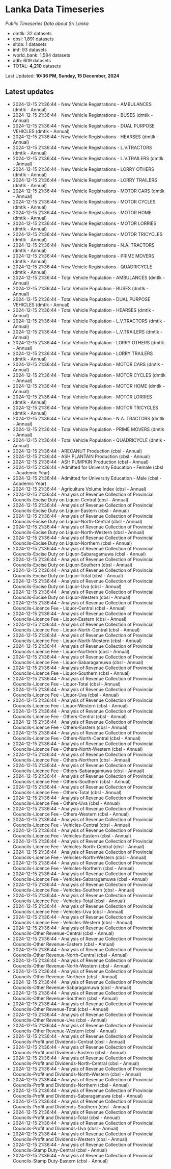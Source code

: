 # Lanka Data Timeseries
*Public Timeseries Data about Sri Lanka*

* dmtlk: 32 datasets
* cbsl: 1,891 datasets
* sltda: 1 datasets
* imf: 93 datasets
* world_bank: 1,584 datasets
* adb: 609 datasets
* TOTAL: **4,210** datasets

Last Updated: **10:36 PM, Sunday, 15 December, 2024**

## Latest updates

* 2024-12-15 21:36:44 - New Vehicle Registrations - AMBULANCES (dmtlk - Annual)
* 2024-12-15 21:36:44 - New Vehicle Registrations - BUSES (dmtlk - Annual)
* 2024-12-15 21:36:44 - New Vehicle Registrations - DUAL PURPOSE VEHICLES (dmtlk - Annual)
* 2024-12-15 21:36:44 - New Vehicle Registrations - HEARSES (dmtlk - Annual)
* 2024-12-15 21:36:44 - New Vehicle Registrations - L.V.TRACTORS (dmtlk - Annual)
* 2024-12-15 21:36:44 - New Vehicle Registrations - L.V.TRAILERS (dmtlk - Annual)
* 2024-12-15 21:36:44 - New Vehicle Registrations - LORRY OTHERS (dmtlk - Annual)
* 2024-12-15 21:36:44 - New Vehicle Registrations - LORRY TRAILERS (dmtlk - Annual)
* 2024-12-15 21:36:44 - New Vehicle Registrations - MOTOR CARS (dmtlk - Annual)
* 2024-12-15 21:36:44 - New Vehicle Registrations - MOTOR CYCLES (dmtlk - Annual)
* 2024-12-15 21:36:44 - New Vehicle Registrations - MOTOR HOME (dmtlk - Annual)
* 2024-12-15 21:36:44 - New Vehicle Registrations - MOTOR LORRIES (dmtlk - Annual)
* 2024-12-15 21:36:44 - New Vehicle Registrations - MOTOR TRICYCLES (dmtlk - Annual)
* 2024-12-15 21:36:44 - New Vehicle Registrations - N.A. TRACTORS (dmtlk - Annual)
* 2024-12-15 21:36:44 - New Vehicle Registrations - PRIME MOVERS (dmtlk - Annual)
* 2024-12-15 21:36:44 - New Vehicle Registrations - QUADRICYCLE (dmtlk - Annual)
* 2024-12-15 21:36:44 - Total Vehicle Population - AMBULANCES (dmtlk - Annual)
* 2024-12-15 21:36:44 - Total Vehicle Population - BUSES (dmtlk - Annual)
* 2024-12-15 21:36:44 - Total Vehicle Population - DUAL PURPOSE VEHICLES (dmtlk - Annual)
* 2024-12-15 21:36:44 - Total Vehicle Population - HEARSES (dmtlk - Annual)
* 2024-12-15 21:36:44 - Total Vehicle Population - L.V.TRACTORS (dmtlk - Annual)
* 2024-12-15 21:36:44 - Total Vehicle Population - L.V.TRAILERS (dmtlk - Annual)
* 2024-12-15 21:36:44 - Total Vehicle Population - LORRY OTHERS (dmtlk - Annual)
* 2024-12-15 21:36:44 - Total Vehicle Population - LORRY TRAILERS (dmtlk - Annual)
* 2024-12-15 21:36:44 - Total Vehicle Population - MOTOR CARS (dmtlk - Annual)
* 2024-12-15 21:36:44 - Total Vehicle Population - MOTOR CYCLES (dmtlk - Annual)
* 2024-12-15 21:36:44 - Total Vehicle Population - MOTOR HOME (dmtlk - Annual)
* 2024-12-15 21:36:44 - Total Vehicle Population - MOTOR LORRIES (dmtlk - Annual)
* 2024-12-15 21:36:44 - Total Vehicle Population - MOTOR TRICYCLES (dmtlk - Annual)
* 2024-12-15 21:36:44 - Total Vehicle Population - N.A. TRACTORS (dmtlk - Annual)
* 2024-12-15 21:36:44 - Total Vehicle Population - PRIME MOVERS (dmtlk - Annual)
* 2024-12-15 21:36:44 - Total Vehicle Population - QUADRICYCLE (dmtlk - Annual)
* 2024-12-15 21:36:44 - ARECANUT Production (cbsl - Annual)
* 2024-12-15 21:36:44 - ASH PLANTAIN Production (cbsl - Annual)
* 2024-12-15 21:36:44 - ASH PUMPKIN Production (cbsl - Annual)
* 2024-12-15 21:36:44 - Admitted for University Education - Female (cbsl - Academic Year)
* 2024-12-15 21:36:44 - Admitted for University Education - Male (cbsl - Academic Year)
* 2024-12-15 21:36:44 - Agriculture Volume Index (cbsl - Annual)
* 2024-12-15 21:36:44 - Analysis of Revenue Collection of Provincial Councils-Excise Duty on Liquor-Central (cbsl - Annual)
* 2024-12-15 21:36:44 - Analysis of Revenue Collection of Provincial Councils-Excise Duty on Liquor-Eastern (cbsl - Annual)
* 2024-12-15 21:36:44 - Analysis of Revenue Collection of Provincial Councils-Excise Duty on Liquor-North-Central (cbsl - Annual)
* 2024-12-15 21:36:44 - Analysis of Revenue Collection of Provincial Councils-Excise Duty on Liquor-North-Western (cbsl - Annual)
* 2024-12-15 21:36:44 - Analysis of Revenue Collection of Provincial Councils-Excise Duty on Liquor-Northern (cbsl - Annual)
* 2024-12-15 21:36:44 - Analysis of Revenue Collection of Provincial Councils-Excise Duty on Liquor-Sabaragamuwa (cbsl - Annual)
* 2024-12-15 21:36:44 - Analysis of Revenue Collection of Provincial Councils-Excise Duty on Liquor-Southern (cbsl - Annual)
* 2024-12-15 21:36:44 - Analysis of Revenue Collection of Provincial Councils-Excise Duty on Liquor-Total (cbsl - Annual)
* 2024-12-15 21:36:44 - Analysis of Revenue Collection of Provincial Councils-Excise Duty on Liquor-Uva (cbsl - Annual)
* 2024-12-15 21:36:44 - Analysis of Revenue Collection of Provincial Councils-Excise Duty on Liquor-Western (cbsl - Annual)
* 2024-12-15 21:36:44 - Analysis of Revenue Collection of Provincial Councils-Licence Fee - Liquor-Central (cbsl - Annual)
* 2024-12-15 21:36:44 - Analysis of Revenue Collection of Provincial Councils-Licence Fee - Liquor-Eastern (cbsl - Annual)
* 2024-12-15 21:36:44 - Analysis of Revenue Collection of Provincial Councils-Licence Fee - Liquor-North-Central (cbsl - Annual)
* 2024-12-15 21:36:44 - Analysis of Revenue Collection of Provincial Councils-Licence Fee - Liquor-North-Western (cbsl - Annual)
* 2024-12-15 21:36:44 - Analysis of Revenue Collection of Provincial Councils-Licence Fee - Liquor-Northern (cbsl - Annual)
* 2024-12-15 21:36:44 - Analysis of Revenue Collection of Provincial Councils-Licence Fee - Liquor-Sabaragamuwa (cbsl - Annual)
* 2024-12-15 21:36:44 - Analysis of Revenue Collection of Provincial Councils-Licence Fee - Liquor-Southern (cbsl - Annual)
* 2024-12-15 21:36:44 - Analysis of Revenue Collection of Provincial Councils-Licence Fee - Liquor-Total (cbsl - Annual)
* 2024-12-15 21:36:44 - Analysis of Revenue Collection of Provincial Councils-Licence Fee - Liquor-Uva (cbsl - Annual)
* 2024-12-15 21:36:44 - Analysis of Revenue Collection of Provincial Councils-Licence Fee - Liquor-Western (cbsl - Annual)
* 2024-12-15 21:36:44 - Analysis of Revenue Collection of Provincial Councils-Licence Fee - Others-Central (cbsl - Annual)
* 2024-12-15 21:36:44 - Analysis of Revenue Collection of Provincial Councils-Licence Fee - Others-Eastern (cbsl - Annual)
* 2024-12-15 21:36:44 - Analysis of Revenue Collection of Provincial Councils-Licence Fee - Others-North-Central (cbsl - Annual)
* 2024-12-15 21:36:44 - Analysis of Revenue Collection of Provincial Councils-Licence Fee - Others-North-Western (cbsl - Annual)
* 2024-12-15 21:36:44 - Analysis of Revenue Collection of Provincial Councils-Licence Fee - Others-Northern (cbsl - Annual)
* 2024-12-15 21:36:44 - Analysis of Revenue Collection of Provincial Councils-Licence Fee - Others-Sabaragamuwa (cbsl - Annual)
* 2024-12-15 21:36:44 - Analysis of Revenue Collection of Provincial Councils-Licence Fee - Others-Southern (cbsl - Annual)
* 2024-12-15 21:36:44 - Analysis of Revenue Collection of Provincial Councils-Licence Fee - Others-Total (cbsl - Annual)
* 2024-12-15 21:36:44 - Analysis of Revenue Collection of Provincial Councils-Licence Fee - Others-Uva (cbsl - Annual)
* 2024-12-15 21:36:44 - Analysis of Revenue Collection of Provincial Councils-Licence Fee - Others-Western (cbsl - Annual)
* 2024-12-15 21:36:44 - Analysis of Revenue Collection of Provincial Councils-Licence Fee - Vehicles-Central (cbsl - Annual)
* 2024-12-15 21:36:44 - Analysis of Revenue Collection of Provincial Councils-Licence Fee - Vehicles-Eastern (cbsl - Annual)
* 2024-12-15 21:36:44 - Analysis of Revenue Collection of Provincial Councils-Licence Fee - Vehicles-North-Central (cbsl - Annual)
* 2024-12-15 21:36:44 - Analysis of Revenue Collection of Provincial Councils-Licence Fee - Vehicles-North-Western (cbsl - Annual)
* 2024-12-15 21:36:44 - Analysis of Revenue Collection of Provincial Councils-Licence Fee - Vehicles-Northern (cbsl - Annual)
* 2024-12-15 21:36:44 - Analysis of Revenue Collection of Provincial Councils-Licence Fee - Vehicles-Sabaragamuwa (cbsl - Annual)
* 2024-12-15 21:36:44 - Analysis of Revenue Collection of Provincial Councils-Licence Fee - Vehicles-Southern (cbsl - Annual)
* 2024-12-15 21:36:44 - Analysis of Revenue Collection of Provincial Councils-Licence Fee - Vehicles-Total (cbsl - Annual)
* 2024-12-15 21:36:44 - Analysis of Revenue Collection of Provincial Councils-Licence Fee - Vehicles-Uva (cbsl - Annual)
* 2024-12-15 21:36:44 - Analysis of Revenue Collection of Provincial Councils-Licence Fee - Vehicles-Western (cbsl - Annual)
* 2024-12-15 21:36:44 - Analysis of Revenue Collection of Provincial Councils-Other Revenue-Central (cbsl - Annual)
* 2024-12-15 21:36:44 - Analysis of Revenue Collection of Provincial Councils-Other Revenue-Eastern (cbsl - Annual)
* 2024-12-15 21:36:44 - Analysis of Revenue Collection of Provincial Councils-Other Revenue-North-Central (cbsl - Annual)
* 2024-12-15 21:36:44 - Analysis of Revenue Collection of Provincial Councils-Other Revenue-North-Western (cbsl - Annual)
* 2024-12-15 21:36:44 - Analysis of Revenue Collection of Provincial Councils-Other Revenue-Northern (cbsl - Annual)
* 2024-12-15 21:36:44 - Analysis of Revenue Collection of Provincial Councils-Other Revenue-Sabaragamuwa (cbsl - Annual)
* 2024-12-15 21:36:44 - Analysis of Revenue Collection of Provincial Councils-Other Revenue-Southern (cbsl - Annual)
* 2024-12-15 21:36:44 - Analysis of Revenue Collection of Provincial Councils-Other Revenue-Total (cbsl - Annual)
* 2024-12-15 21:36:44 - Analysis of Revenue Collection of Provincial Councils-Other Revenue-Uva (cbsl - Annual)
* 2024-12-15 21:36:44 - Analysis of Revenue Collection of Provincial Councils-Other Revenue-Western (cbsl - Annual)
* 2024-12-15 21:36:44 - Analysis of Revenue Collection of Provincial Councils-Profit and Dividends-Central (cbsl - Annual)
* 2024-12-15 21:36:44 - Analysis of Revenue Collection of Provincial Councils-Profit and Dividends-Eastern (cbsl - Annual)
* 2024-12-15 21:36:44 - Analysis of Revenue Collection of Provincial Councils-Profit and Dividends-North-Central (cbsl - Annual)
* 2024-12-15 21:36:44 - Analysis of Revenue Collection of Provincial Councils-Profit and Dividends-North-Western (cbsl - Annual)
* 2024-12-15 21:36:44 - Analysis of Revenue Collection of Provincial Councils-Profit and Dividends-Northern (cbsl - Annual)
* 2024-12-15 21:36:44 - Analysis of Revenue Collection of Provincial Councils-Profit and Dividends-Sabaragamuwa (cbsl - Annual)
* 2024-12-15 21:36:44 - Analysis of Revenue Collection of Provincial Councils-Profit and Dividends-Southern (cbsl - Annual)
* 2024-12-15 21:36:44 - Analysis of Revenue Collection of Provincial Councils-Profit and Dividends-Total (cbsl - Annual)
* 2024-12-15 21:36:44 - Analysis of Revenue Collection of Provincial Councils-Profit and Dividends-Uva (cbsl - Annual)
* 2024-12-15 21:36:44 - Analysis of Revenue Collection of Provincial Councils-Profit and Dividends-Western (cbsl - Annual)
* 2024-12-15 21:36:44 - Analysis of Revenue Collection of Provincial Councils-Stamp Duty-Central (cbsl - Annual)
* 2024-12-15 21:36:44 - Analysis of Revenue Collection of Provincial Councils-Stamp Duty-Eastern (cbsl - Annual)